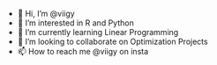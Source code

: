 - 👋 Hi, I’m @viigy
- 👀 I’m interested in R and Python
- 🌱 I’m currently learning Linear Programming
- 💞️ I’m looking to collaborate on Optimization Projects
- 📫 How to reach me @viigy on insta

<!---
viigy/viigy is a ✨ special ✨ repository because its `README.md` (this file) appears on your GitHub profile.
You can click the Preview link to take a look at your changes.
--->
